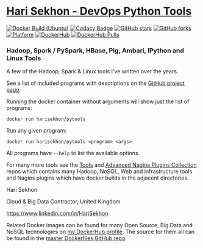 # [Hari Sekhon - DevOps Python Tools](https://github.com/HariSekhon/DevOps-Python-tools)

[![Docker Build (Ubuntu)](https://github.com/HariSekhon/DevOps-Python-tools/actions/workflows/docker_pytools_ubuntu.yaml/badge.svg)](https://github.com/HariSekhon/DevOps-Python-tools/actions/workflows/docker_pytools_ubuntu.yaml)
[![Codacy Badge](https://app.codacy.com/project/badge/Grade/40a82d53f3394f4b99aa6eccb08e3c8d)](https://www.codacy.com/gh/HariSekhon/DevOps-Python-tools/dashboard?utm_source=github.com&amp;utm_medium=referral&amp;utm_content=HariSekhon/DevOps-Python-tools&amp;utm_campaign=Badge_Grade)
[![GitHub stars](https://img.shields.io/github/stars/harisekhon/devops-python-tools.svg)](https://github.com/HariSekhon/DevOps-Python-tools/stargazers)
[![GitHub forks](https://img.shields.io/github/forks/harisekhon/devops-python-tools.svg)](https://github.com/HariSekhon/DevOps-Python-tools/network)
[![Platform](https://img.shields.io/badge/platform-Linux%20%7C%20OS%20X-blue.svg)](https://github.com/HariSekhon/DevOps-Python-tools#hari-sekhon-pytools)
[![DockerHub](https://img.shields.io/badge/docker-available-blue.svg)](https://hub.docker.com/r/harisekhon/pytools/)
[![DockerHub Pulls](https://img.shields.io/docker/pulls/harisekhon/pytools?label=DockerHub%20pulls&logo=docker&logoColor=white)](https://hub.docker.com/r/harisekhon/pytools)

### Hadoop, Spark / PySpark, HBase, Pig, Ambari, IPython and Linux Tools ###

A few of the Hadoop, Spark & Linux tools I've written over the years.

See a list of included programs with descriptions on the [GitHub project page](https://github.com/HariSekhon/DevOps-Python-tools#pytools).

Running the docker container without arguments will show just the list of programs:

```
docker run harisekhon/pytools
```

Run any given program:

```
docker run harisekhon/pytools <program> <args>
```

All programs have `--help` to list the available options.

For many more tools see the [Tools](https://github.com/HariSekhon/DevOps-Perl-tools) and [Advanced Nagios Plugins Collection](https://github.com/HariSekhon/Nagios-Plugins) repos which contains many Hadoop, NoSQL, Web and infrastructure tools and Nagios plugins which have docker builds in the adjacent directories.

Hari Sekhon

Cloud & Big Data Contractor, United Kingdom

https://www.linkedin.com/in/HariSekhon

Related Docker images can be found for many Open Source, Big Data and NoSQL technologies on [my DockerHub profile](https://hub.docker.com/r/harisekhon). The source for them all can be found in the [master Dockerfiles GitHub repo](https://github.com/HariSekhon/Dockerfiles/).
